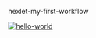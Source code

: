 hexlet-my-first-workflow 

[![hello-world](https://github.com/Kem0111/-hexlet-my-first-workflow-/actions/workflows/hello-world.yml/badge.svg)](https://github.com/Kem0111/-hexlet-my-first-workflow-/actions/workflows/hello-world.yml)